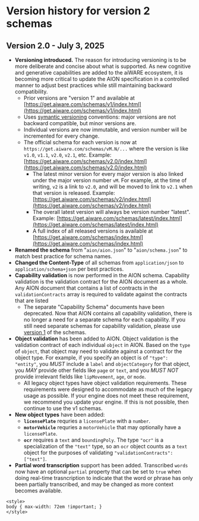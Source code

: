# Version history for version 2 schemas

## Version 2.0 - July 3, 2025

- **Versioning introduced.** The reason for introducing versioning is to be more deliberate and
  concise about what is supported. As new cognitive and generative capabilities are added to the
  aiWARE ecosystem, it is becoming more critical to update the AION specification in a
  controlled manner to adjust best practices while still maintaining backward compatibility.
  - Prior versions are "version 1" and available at [https://get.aiware.com/schemas/v1/index.html](https://get.aiware.com/schemas/v1/index.html)
  - Uses [symantic versioning](https://semver.org/) conventions: major versions are not backward
    compatible, but minor versions are.
  - Individual versions are now immutable, and version number will be incremented for every
    change.
  - The official schema for each version is now at
    `https://get.aiware.com/schemas/vM.N/...` where the version is like `v1.0`, `v1.1`, `v2.0`,
    `v2.1`, etc. Example: [https://get.aiware.com/schemas/v2.0/index.html](https://get.aiware.com/schemas/v2.0/index.html)
    - The latest minor version for every major version is also linked under the major
      version number `vM`. For example, at the time of writing, `v2` is a link to `v2.0`, and will
      be moved to link to `v2.1` when that version is released. Example:
      [https://get.aiware.com/schemas/v2/index.html](https://get.aiware.com/schemas/v2/index.html)
    - The overall latest version will always be version number "latest". Example:
      [https://get.aiware.com/schemas/latest/index.html](https://get.aiware.com/schemas/latest/index.html)
    - A full index of all released versions is available at
      [https://get.aiware.com/schemas/index.html](https://get.aiware.com/schemas/index.html)
- **Renamed the schema** from "`aion/aion.json`" to "`aion/schema.json`" to match best practice
  for schema names.
- **Changed the Content-Type** of all schemas from `application/json` to
  `application/schema+json` per best practices.
- **Capability validation** is now performed in the AION schema. Capability validation is the
  validation contract for the AION document as a whole. Any AION document that contains a list
  of contracts in the `validationContracts` array is required to validate against the contracts
  that are listed
  - The separate "Capability Schema" documents have been deprecated. Now that AION contains all
    capability validation, there is no longer a need for a separate schema for each
    capability. If you still need separate schemas for capability validation, please use 
    [version 1](http://get.aiware.com/schemas/v1/index.html) of the schemas.
- **Object validation** has been added to AION. Object validation is the validation contract of
  each individual `object` in AION. Based on the `type` of `object`, that object may
  need to validate against a contract for the object type. For example, if you specify an object
  is of `"type": "entity"`, you *MUST* include a `label` and `objectCategory` for that object, you
  *MAY* provide other fields like `page` or `text`, and you *MUST NOT* provide irrelevant fields like
  `lipMovement`, `age`, or `mode`.
  - All legacy object types have object validation requirements. These requirements were
    designed to accommodate as much of the legacy usage as possible. If your engine does not
    meet these requirement, we recommend you update your engine. If this is not possible, then
    continue to use the v1 schemas.
- **New object types** have been added:
  - **`licensePlate`** requries a `licensePlate` with a `number`.
  - **`motorVehicle`** requries a `motorVehicle` that may optionally have a `licensePlate`.
  - **`ocr`** requires a `text` and `boundingPoly`. The type `"ocr"` is a
    specialization of the `"text"` type, so an `ocr` object counts as a `text` object for the
    purposes of validating `"validationContracts": ["text"]`.
- **Partial word transcription** support has been added. Transcribed `words` now have an optional
  `partial` property that can be set to `true` when doing real-time trasncription to indicate 
  that the word or phrase has only been partially transcribed, and may be changed as more context 
  becomes available.

``` {=html}
<style>
body { max-width: 72em !important; }
</style>
```